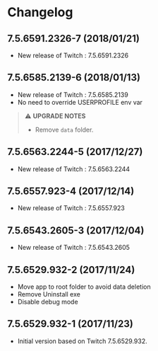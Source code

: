 # Changelog

## 7.5.6591.2326-7 (2018/01/21)

* New release of Twitch : 7.5.6591.2326

## 7.5.6585.2139-6 (2018/01/13)

* New release of Twitch : 7.5.6585.2139
* No need to override USERPROFILE env var

> :warning: **UPGRADE NOTES**
> * Remove `data` folder.

## 7.5.6563.2244-5 (2017/12/27)

* New release of Twitch : 7.5.6563.2244

## 7.5.6557.923-4 (2017/12/14)

* New release of Twitch : 7.5.6557.923

## 7.5.6543.2605-3 (2017/12/04)

* New release of Twitch : 7.5.6543.2605

## 7.5.6529.932-2 (2017/11/24)

* Move app to root folder to avoid data deletion
* Remove Uninstall exe
* Disable debug mode

## 7.5.6529.932-1 (2017/11/23)

* Initial version based on Twitch 7.5.6529.932.
